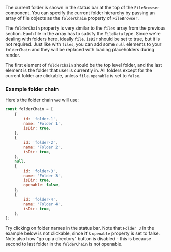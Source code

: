 The current folder is shown in the status bar at the top of the `FileBrowser` component. You can specify the current 
folder hierarchy by passing an array of file objects as the `folderChain` property of `FileBrowser`.

The `folderChain` property is very similar to the `files` array from the previous section. Each file in the array has
to satisfy the `FileData` type. Since we're dealing with folders here, ideally `file.isDir` should be set to true, 
but it is not required. Just like with `files`, you can add some `null` elements to your `folderChain` and they 
will be replaced with loading placeholders during render.

The first element of `folderChain` should be the top level folder, and the last element is the folder that user is 
currently in. All folders except for the current folder are clickable, unless `file.openable` is set to `false`.

### Example folder chain

Here's the folder chain we will use: 

```js
const folderChain = [
    {
        id: 'folder-1',
        name: 'Folder 1',
        isDir: true,
    },
    {
        id: 'folder-2',
        name: 'Folder 2',
        isDir: true,
    },
    null,
    {
        id: 'folder-3',
        name: 'Folder 3',
        isDir: true,
        openable: false,
    },
    {
        id: 'folder-4',
        name: 'Folder 4',
        isDir: true,
    },
];
```

Try clicking on folder names in the status bar. Note that `Folder 3` in the example below is not clickable, since it's `openable` property is set to false. Note also how "go up a directory" button is disabled - this is because second to last folder in the `folderChain` is not openable. 

```js { "componentPath" : "../components/Folder-chain.js" }
```

